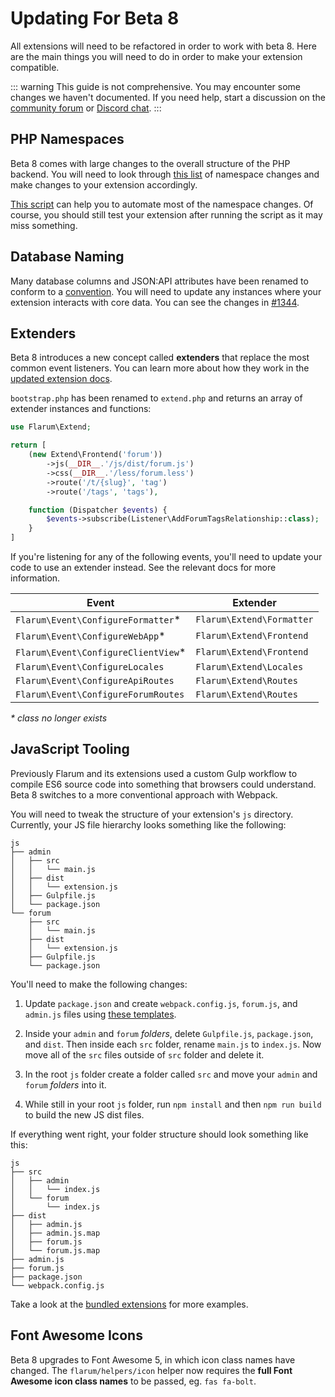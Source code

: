 # Updating For Beta 8

All extensions will need to be refactored in order to work with beta 8. Here are the main things you will need to do in order to make your extension compatible.

::: warning
This guide is not comprehensive. You may encounter some changes we haven't documented. If you need help, start a discussion on the [community forum](https://discuss.flarum.org/t/extensibility) or [Discord chat](https://flarum.org/chat/).
:::

## PHP Namespaces

Beta 8 comes with large changes to the overall structure of the PHP backend. You will need to look through [this list](https://discuss.flarum.org/d/6572-help-us-namespace-changes) of namespace changes and make changes to your extension accordingly.

[This script](https://gist.github.com/tobyzerner/55e7c05c95404e5efab3a9e43799d375) can help you to automate most of the namespace changes. Of course, you should still test your extension after running the script as it may miss something.

## Database Naming

Many database columns and JSON:API attributes have been renamed to conform to a [convention](/contributing.md#database). You will need to update any instances where your extension interacts with core data. You can see the changes in [#1344](https://github.com/flarum/core/pull/1344/files).

## Extenders

Beta 8 introduces a new concept called **extenders** that replace the most common event listeners. You can learn more about how they work in the [updated extension docs](start.md#extenders).

`bootstrap.php` has been renamed to `extend.php` and returns an array of extender instances and functions:

```php
use Flarum\Extend;

return [
    (new Extend\Frontend('forum'))
        ->js(__DIR__.'/js/dist/forum.js')
        ->css(__DIR__.'/less/forum.less')
        ->route('/t/{slug}', 'tag')
        ->route('/tags', 'tags'),

    function (Dispatcher $events) {
        $events->subscribe(Listener\AddForumTagsRelationship::class);
    }
]
```

If you're listening for any of the following events, you'll need to update your code to use an extender instead. See the relevant docs for more information.

| Event                               | Extender                  |
| ----------------------------------- | ------------------------- |
| `Flarum\Event\ConfigureFormatter`*  | `Flarum\Extend\Formatter` |
| `Flarum\Event\ConfigureWebApp`*     | `Flarum\Extend\Frontend`  |
| `Flarum\Event\ConfigureClientView`* | `Flarum\Extend\Frontend`  |
| `Flarum\Event\ConfigureLocales`     | `Flarum\Extend\Locales`   |
| `Flarum\Event\ConfigureApiRoutes`   | `Flarum\Extend\Routes`    |
| `Flarum\Event\ConfigureForumRoutes` | `Flarum\Extend\Routes`    |

_\* class no longer exists_

## JavaScript Tooling

Previously Flarum and its extensions used a custom Gulp workflow to compile ES6 source code into something that browsers could understand. Beta 8 switches to a more conventional approach with Webpack.

You will need to tweak the structure of your extension's `js` directory. Currently, your JS file hierarchy looks something like the following:

```tree
js
├── admin
│   ├── src
│   │   └── main.js
│   ├── dist
│   │   └── extension.js
│   ├── Gulpfile.js
│   └── package.json
└── forum
    ├── src
    │   └── main.js
    ├── dist
    │   └── extension.js
    ├── Gulpfile.js
    └── package.json
```

You'll need to make the following changes:

1. Update `package.json` and create `webpack.config.js`, `forum.js`, and `admin.js` files using [these templates](frontend.html#transpilation).

2. Inside your `admin` and `forum` *folders*, delete `Gulpfile.js`, `package.json`, and `dist`. Then inside each `src` folder, rename `main.js` to `index.js`. Now move all of the `src` files outside of `src` folder and delete it.

3. In the root `js` folder create a folder called `src` and move your `admin` and `forum` *folders* into it.

4. While still in your root `js` folder, run `npm install` and then `npm run build` to build the new JS dist files.

If everything went right, your folder structure should look something like this:

```
js
├── src
│   ├── admin
│   │   └── index.js
│   └── forum
│       └── index.js
├── dist
│   ├── admin.js
│   ├── admin.js.map
│   ├── forum.js
│   └── forum.js.map
├── admin.js
├── forum.js
├── package.json
└── webpack.config.js
```

Take a look at the [bundled extensions](https://github.com/flarum) for more examples.

## Font Awesome Icons

Beta 8 upgrades to Font Awesome 5, in which icon class names have changed. The `flarum/helpers/icon` helper now requires the **full Font Awesome icon class names** to be passed, eg. `fas fa-bolt`.
